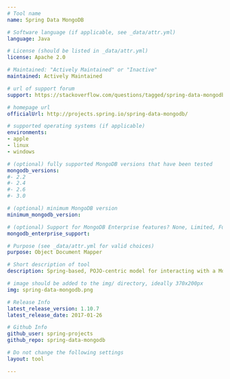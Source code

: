 ```yaml
---
# Tool name
name: Spring Data MongoDB

# Software language (if applicable, see _data/attr.yml)
language: Java

# License (should be listed in _data/attr.yml)
license: Apache 2.0

# Maintained: "Actively Maintained" or "Inactive"
maintained: Actively Maintained

# url of support forum
support: https://stackoverflow.com/questions/tagged/spring-data-mongodb

# homepage url
officialUrl: http://projects.spring.io/spring-data-mongodb/

# supported operating systems (if applicable)
environments:
- apple
- linux
- windows

# (optional) fully supported MongoDB versions that have been tested
mongodb_versions:
#- 2.2
#- 2.4
#- 2.6
#- 3.0

# (optional) minimum MongoDB version
minimum_mongodb_version:

# (optional) Support for MongoDB Enterprise features? None, Limited, Full
mongodb_enterprise_support: 

# Purpose (see _data/attr.yml for valid choices)
purpose: Object Document Mapper

# Short description of tool
description: Spring-based, POJO-centric model for interacting with a MongoDB DBCollection and easily writing a Repository style data access layer.

# image should be added to the img/ directory, ideally 370x200px
img: spring-data-mongodb.png

# Release Info
latest_release_version: 1.10.7
latest_release_date: 2017-01-26

# Github Info
github_user: spring-projects
github_repo: spring-data-mongodb

# Do not change the following settings
layout: tool

---
```


